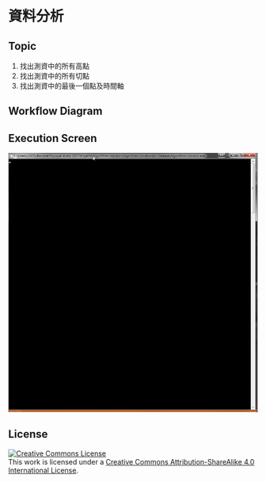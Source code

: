 ﻿# 資料分析

## Topic
1. 找出測資中的所有高點
2. 找出測資中的所有切點
3. 找出測資中的最後一個點及時間軸

## Workflow Diagram


## Execution Screen
![runtime](https://github.com/0x0001F36D/Algorithms.Solution/blob/master/Algorithms.Solution/Homework/Class%203/runtime.gif)

## License
<a rel="license" href="http://creativecommons.org/licenses/by-sa/4.0/"><img alt="Creative Commons License" style="border-width:0" src="https://i.creativecommons.org/l/by-sa/4.0/88x31.png" /></a><br />This work is licensed under a <a rel="license" href="http://creativecommons.org/licenses/by-sa/4.0/">Creative Commons Attribution-ShareAlike 4.0 International License</a>.

